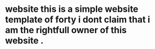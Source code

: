 # website this is a simple website template of forty i dont claim that i am the rightfull owner of this website .

